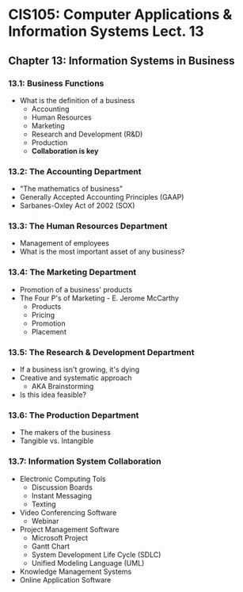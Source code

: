 # CIS105: Computer Applications & Information Systems Lect. 13

## Chapter 13: Information Systems in Business

### 13.1: Business Functions

- What is the definition of a business
  - Accounting
  - Human Resources
  - Marketing
  - Research and Development (R&D)
  - Production
  - **Collaboration is key**

### 13.2: The Accounting Department

- "The mathematics of business"
- Generally Accepted Accounting Principles (GAAP)
- Sarbanes-Oxley Act of 2002 (SOX)

### 13.3: The Human Resources Department

- Management of employees
- What is the most important asset of any business?

### 13.4: The Marketing Department

- Promotion of a business' products
- The Four P's of Marketing - E. Jerome McCarthy
  - Products
  - Pricing
  - Promotion
  - Placement

### 13.5: The Research & Development Department

- If a business isn't growing, it's dying
- Creative and systematic approach
  - AKA Brainstorming
- Is this idea feasible?

### 13.6: The Production Department

- The makers of the business
- Tangible vs. Intangible

### 13.7: Information System Collaboration

- Electronic Computing Tols
  - Discussion Boards
  - Instant Messaging
  - Texting
- Video Conferencing Software
  - Webinar
- Project Management Software
  - Microsoft Project
  - Gantt Chart
  - System Development Life Cycle (SDLC)
  - Unified Modeling Language (UML)
- Knowledge Management Systems
- Online Application Software





